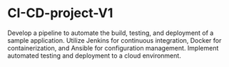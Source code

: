 # CI-CD-project-V1
 Develop a pipeline to automate the build, testing, and deployment of a sample application. Utilize Jenkins for continuous integration, Docker for containerization, and Ansible for configuration management. Implement automated testing and deployment to a cloud environment.
